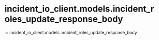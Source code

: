 # incident_io_client.models.incident_roles_update_response_body

::: incident_io_client.models.incident_roles_update_response_body